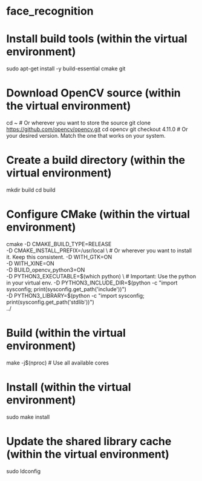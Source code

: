 # face_recognition

# Install build tools (within the virtual environment)
sudo apt-get install -y build-essential cmake git

# Download OpenCV source (within the virtual environment)
cd ~  # Or wherever you want to store the source
git clone https://github.com/opencv/opencv.git
cd opencv
git checkout 4.11.0 # Or your desired version.  Match the one that works on your system.

# Create a build directory (within the virtual environment)
mkdir build
cd build

# Configure CMake (within the virtual environment)
cmake -D CMAKE_BUILD_TYPE=RELEASE \
      -D CMAKE_INSTALL_PREFIX=/usr/local \ # Or wherever you want to install it.  Keep this consistent.
      -D WITH_GTK=ON \
      -D WITH_XINE=ON \
      -D BUILD_opencv_python3=ON \
      -D PYTHON3_EXECUTABLE=$(which python) \ # Important: Use the python in your virtual env.
      -D PYTHON3_INCLUDE_DIR=$(python -c "import sysconfig; print(sysconfig.get_path('include'))") \
      -D PYTHON3_LIBRARY=$(python -c "import sysconfig; print(sysconfig.get_path('stdlib'))") \
      ../

# Build (within the virtual environment)
make -j$(nproc)  # Use all available cores

# Install (within the virtual environment)
sudo make install

# Update the shared library cache (within the virtual environment)
sudo ldconfig
